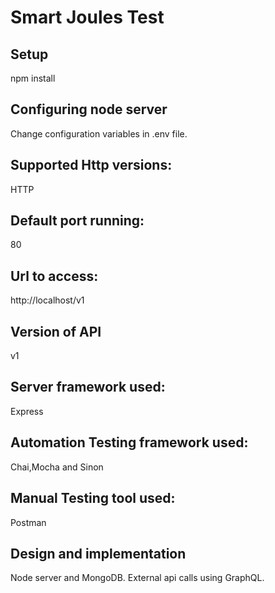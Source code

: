 # Smart Joules Test

## Setup
npm install

## Configuring node server
Change configuration variables in .env file.

## Supported Http versions:
HTTP


## Default port running:
80


## Url to access:
http://localhost/v1

## Version of API
v1


## Server framework used:
Express

## Automation Testing framework used:
Chai,Mocha and Sinon

## Manual Testing tool used:
Postman

## Design and implementation
Node server and MongoDB.
External api calls using GraphQL.
